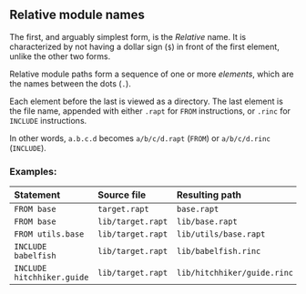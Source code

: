 ## Relative module names

The first, and arguably simplest form, is the *Relative* name. It is
characterized by not having a dollar sign (`$`) in front of the first element,
unlike the other two forms.

Relative module paths form a sequence of one or more *elements*, which are the
names between the dots (`.`).

Each element before the last is viewed as a directory. The last element is the
file name, appended with either `.rapt` for `FROM` instructions, or `.rinc` for
`INCLUDE` instructions.

In other words, `a.b.c.d` becomes `a/b/c/d.rapt` (`FROM`) or `a/b/c/d.rinc` (`INCLUDE`).

### Examples:

| Statement                  | Source file       | Resulting path              |
|:---------------------------|:------------------|:----------------------------|
| `FROM base`                | `target.rapt`     | `base.rapt`                 |
| `FROM base`                | `lib/target.rapt` | `lib/base.rapt`             |
| `FROM utils.base`          | `lib/target.rapt` | `lib/utils/base.rapt`       |
| `INCLUDE babelfish`        | `lib/target.rapt` | `lib/babelfish.rinc`        |
| `INCLUDE hitchhiker.guide` | `lib/target.rapt` | `lib/hitchhiker/guide.rinc` |
